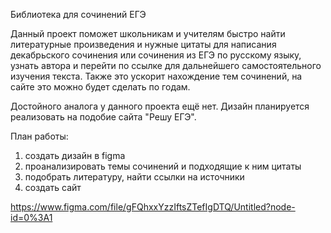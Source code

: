 Библиотека для сочинений ЕГЭ

Данный проект поможет школьникам и учителям быстро найти литературные произведения и нужные цитаты для написания декабрьского сочинения или сочинения из ЕГЭ по русскому языку, узнать автора и перейти по ссылке для дальнейшего самостоятельного изучения текста. 
Также это ускорит нахождение тем сочинений, на сайте это можно будет сделать по годам.

Достойного аналога у данного проекта ещё нет. 
Дизайн планируется реализовать на подобие сайта "Решу ЕГЭ".

План работы:
1) создать дизайн в figma 
2) проанализировать темы сочинений и подходящие к ним цитаты
3) подобрать литературу, найти ссылки на источники
4) создать сайт

https://www.figma.com/file/gFQhxxYzzIftsZTefIgDTQ/Untitled?node-id=0%3A1
